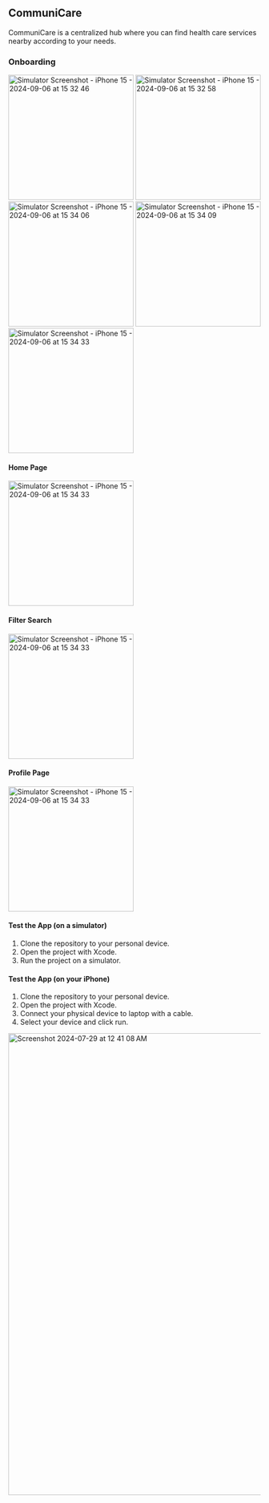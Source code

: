 ## CommuniCare 
CommuniCare is a centralized hub where you can find health care services nearby according to your needs.

### Onboarding
<img width="250" alt="Simulator Screenshot - iPhone 15 - 2024-09-06 at 15 32 46" src="https://github.com/user-attachments/assets/7e50621e-918c-4064-9ed5-298d51decd74">
<img width="250" alt="Simulator Screenshot - iPhone 15 - 2024-09-06 at 15 32 58" src="https://github.com/user-attachments/assets/983fc172-e26b-4e7f-b967-b526742ddc23">
<img width="250" alt="Simulator Screenshot - iPhone 15 - 2024-09-06 at 15 34 06" src="https://github.com/user-attachments/assets/5ed4fd34-ae6d-4134-aa24-9f7ab7c091d3">
<img width="250" alt="Simulator Screenshot - iPhone 15 - 2024-09-06 at 15 34 09" src="https://github.com/user-attachments/assets/79b6ede7-c194-437b-85fb-d2be124dea76">
<img width="250" alt="Simulator Screenshot - iPhone 15 - 2024-09-06 at 15 34 33" src="https://github.com/user-attachments/assets/b08ddcc9-e8c7-40c3-9c2e-0776bdf150b8">

#### Home Page
<img width="250" alt="Simulator Screenshot - iPhone 15 - 2024-09-06 at 15 34 33" src="https://github.com/user-attachments/assets/5b94e678-4560-4b33-aa2e-ac4c289a38a1">

#### Filter Search
<img width="250" alt="Simulator Screenshot - iPhone 15 - 2024-09-06 at 15 34 33" src="https://github.com/user-attachments/assets/d13ce128-d493-44d1-8984-2a4043fd444f">

#### Profile Page
<img width="250" alt="Simulator Screenshot - iPhone 15 - 2024-09-06 at 15 34 33" src="https://github.com/user-attachments/assets/6e39bc9f-573b-48ba-b899-2e60af9eeb68">

#### Test the App (on a simulator)
1. Clone the repository to your personal device.
2. Open the project with Xcode.
3. Run the project on a simulator.

#### Test the App (on your iPhone)
1. Clone the repository to your personal device.
2. Open the project with Xcode.
3. Connect your physical device to laptop with a cable.
4. Select your device and click run.

<img width="923" alt="Screenshot 2024-07-29 at 12 41 08 AM" src="https://github.com/user-attachments/assets/d2019d32-3ba0-4a57-93f2-04c4a415da61">
